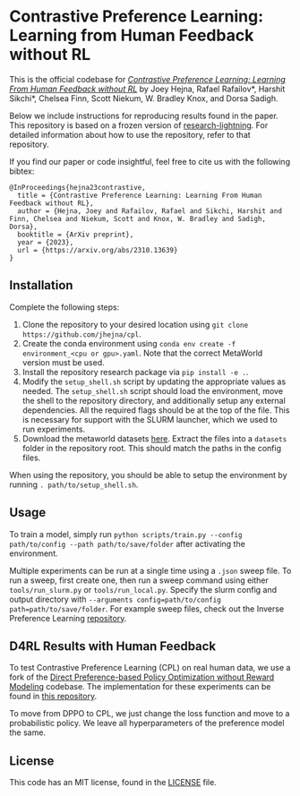 # Contrastive Preference Learning: Learning from Human Feedback without RL

This is the official codebase for [*Contrastive Preference Learning: Learning From Human Feedback without RL*](https://arxiv.org/abs/2310.13639) by Joey Hejna, Rafael Rafailov\*, Harshit Sikchi\*, Chelsea Finn, Scott Niekum, W. Bradley Knox, and Dorsa Sadigh.

Below we include instructions for reproducing results found in the paper. This repository is based on a frozen version of [research-lightning](https://github.com/jhejna/research-lightning). For detailed information about how to use the repository, refer to that repository.

If you find our paper or code insightful, feel free to cite us with the following bibtex:
```
@InProceedings{hejna23contrastive,
  title = {Contrastive Preference Learning: Learning From Human Feedback without RL},
  author = {Hejna, Joey and Rafailov, Rafael and Sikchi, Harshit and Finn, Chelsea and Niekum, Scott and Knox, W. Bradley and Sadigh, Dorsa},
  booktitle = {ArXiv preprint},
  year = {2023},
  url = {https://arxiv.org/abs/2310.13639}
}
```

## Installation

Complete the following steps:
1. Clone the repository to your desired location using `git clone https://github.com/jhejna/cpl`.
2. Create the conda environment using `conda env create -f environment_<cpu or gpu>.yaml`. Note that the correct MetaWorld version must be used.
3. Install the repository research package via `pip install -e .`.
4. Modify the `setup_shell.sh` script by updating the appropriate values as needed. The `setup_shell.sh` script should load the environment, move the shell to the repository directory, and additionally setup any external dependencies. All the required flags should be at the top of the file. This is necessary for support with the SLURM launcher, which we used to run experiments.
5. Download the metaworld datasets [here](https://drive.google.com/file/d/1lo5Wt9Go_E_5c8ymfXFvsTY6kDUelqu2/view?usp=share_link). Extract the files into a `datasets` folder in the repository root. This should match the paths in the config files.

When using the repository, you should be able to setup the environment by running `. path/to/setup_shell.sh`.

## Usage

To train a model, simply run `python scripts/train.py --config path/to/config --path path/to/save/folder` after activating the environment.

Multiple experiments can be run at a single time using a `.json` sweep file. To run a sweep, first create one, then run a sweep command using either `tools/run_slurm.py` or `tools/run_local.py`. Specify the slurm config and output directory with `--arguments config=path/to/config path=path/to/save/folder`. For example sweep files, check out the Inverse Preference Learning [repository](https://github.com/jhejna/inverse-preference-learning).

## D4RL Results with Human Feedback

To test Contrastive Preference Learning (CPL) on real human data, we use a fork of the [Direct Preference-based Policy Optimization without Reward Modeling](https://arxiv.org/abs/2301.12842) codebase. The implementation for these experiments can be found in [this repository](https://github.com/jhejna/cpl-human).

To move from DPPO to CPL, we just change the loss function and move to a probabilistic policy. We leave all hyperparameters of the preference model the same.

## License

This code has an MIT license, found in the [LICENSE](LICENSE) file.
